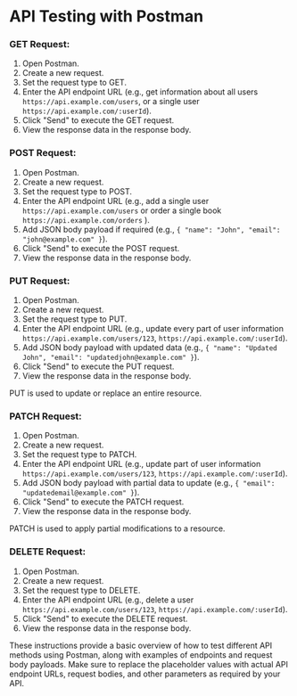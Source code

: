 # API Testing with Postman

### GET Request:

1. Open Postman.
2. Create a new request.
3. Set the request type to GET.
4. Enter the API endpoint URL 
(e.g., get information about all users `https://api.example.com/users`, or a single user `https://api.example.com/:userId`).
5. Click "Send" to execute the GET request.
6. View the response data in the response body.

### POST Request:

1. Open Postman.
2. Create a new request.
3. Set the request type to POST.
4. Enter the API endpoint URL 
(e.g., add a single user `https://api.example.com/users` or order a single book `https://api.example.com/orders` ).
5. Add JSON body payload if required (e.g., `{ "name": "John", "email": "john@example.com" }`).
6. Click "Send" to execute the POST request.
7. View the response data in the response body.

### PUT Request:

1. Open Postman.
2. Create a new request.
3. Set the request type to PUT.
4. Enter the API endpoint URL 
(e.g., update every part of user information `https://api.example.com/users/123`, `https://api.example.com/:userId`).
5. Add JSON body payload with updated data (e.g., `{ "name": "Updated John", "email": "updatedjohn@example.com" }`).
6. Click "Send" to execute the PUT request.
7. View the response data in the response body.

PUT is used to update or replace an entire resource.

### PATCH Request:

1. Open Postman.
2. Create a new request.
3. Set the request type to PATCH.
4. Enter the API endpoint URL 
(e.g., update part of user information `https://api.example.com/users/123`, `https://api.example.com/:userId`).
5. Add JSON body payload with partial data to update (e.g., `{ "email": "updatedemail@example.com" }`).
6. Click "Send" to execute the PATCH request.
7. View the response data in the response body.

PATCH is used to apply partial modifications to a resource.

### DELETE Request:

1. Open Postman.
2. Create a new request.
3. Set the request type to DELETE.
4. Enter the API endpoint URL 
(e.g., delete a user `https://api.example.com/users/123`, `https://api.example.com/:userId`).
5. Click "Send" to execute the DELETE request.
6. View the response data in the response body.


These instructions provide a basic overview of how to test different API methods using Postman, along with examples of endpoints and request body payloads. Make sure to replace the placeholder values with actual API endpoint URLs, request bodies, and other parameters as required by your API.
